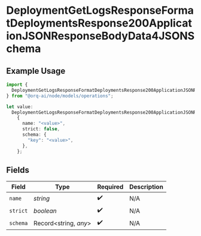 # DeploymentGetLogsResponseFormatDeploymentsResponse200ApplicationJSONResponseBodyData4JSONSchema

## Example Usage

```typescript
import {
  DeploymentGetLogsResponseFormatDeploymentsResponse200ApplicationJSONResponseBodyData4JSONSchema,
} from "@orq-ai/node/models/operations";

let value:
  DeploymentGetLogsResponseFormatDeploymentsResponse200ApplicationJSONResponseBodyData4JSONSchema =
    {
      name: "<value>",
      strict: false,
      schema: {
        "key": "<value>",
      },
    };
```

## Fields

| Field                 | Type                  | Required              | Description           |
| --------------------- | --------------------- | --------------------- | --------------------- |
| `name`                | *string*              | :heavy_check_mark:    | N/A                   |
| `strict`              | *boolean*             | :heavy_check_mark:    | N/A                   |
| `schema`              | Record<string, *any*> | :heavy_check_mark:    | N/A                   |